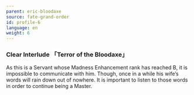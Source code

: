 ```yaml
---
parent: eric-bloodaxe
source: fate-grand-order
id: profile-6
language: en
weight: 6
---
```


### Clear Interlude 「Terror of the Bloodaxe」

As this is a Servant whose Madness Enhancement rank has reached B, it is impossible to communicate with him. Though, once in a while his wife’s words will rain down out of nowhere. It is important to listen to those words in order to continue being a Master.
